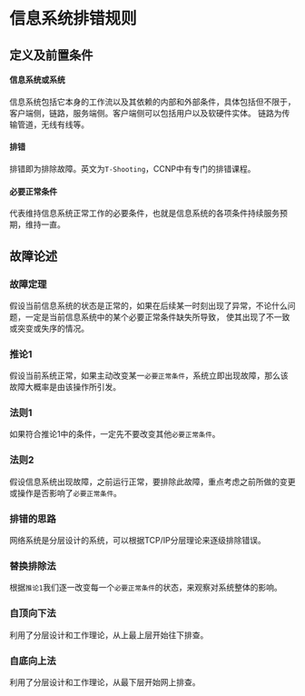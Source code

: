 # 信息系统排错规则

## 定义及前置条件
#### 信息系统或系统
信息系统包括它本身的工作流以及其依赖的内部和外部条件，具体包括但不限于，客户端侧，链路，服务端侧。客户端侧可以包括用户以及软硬件实体。
链路为传输管道，无线有线等。

#### 排错
排错即为排除故障。英文为`T-Shooting`，CCNP中有专门的排错课程。

#### 必要正常条件
代表维持信息系统正常工作的必要条件，也就是信息系统的各项条件持续服务预期，维持一直。


## 故障论述
### 故障定理
假设当前信息系统的状态是正常的，如果在后续某一时刻出现了异常，不论什么问题，一定是当前信息系统中的某个必要正常条件缺失所导致，
使其出现了不一致或突变或失序的情况。

### 推论1
假设当前系统正常，如果主动改变某一`必要正常条件`，系统立即出现故障，那么该故障大概率是由该操作所引发。

### 法则1
如果符合推论1中的条件，一定先不要改变其他`必要正常条件`。

### 法则2
假设信息系统出现故障，之前运行正常，要排除此故障，重点考虑之前所做的变更或操作是否影响了`必要正常条件`。


### 排错的思路
网络系统是分层设计的系统，可以根据TCP/IP分层理论来逐级排除错误。

### 替换排除法
根据`推论1`我们逐一改变每一个`必要正常条件`的状态，来观察对系统整体的影响。

### 自顶向下法
利用了分层设计和工作理论，从上最上层开始往下排查。

### 自底向上法
利用了分层设计和工作理论，从最下层开始网上排查。
